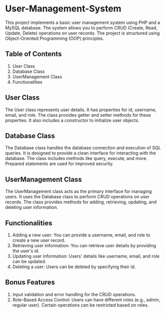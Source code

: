# User-Management-System


This project implements a basic user management system using PHP and a MySQL database. The system allows you to perform CRUD (Create, Read, Update, Delete)
operations on user records. The project is structured using Object-Oriented Programming (OOP) principles.

## Table of Contents
1. User Class
2. Database Class
3. UserManagement Class
4. Functionalities

 ## User Class
 The User class represents user details. It has properties for id, username, email, and role.
 The class provides getter and setter methods for these properties. It also includes a constructor to initialize user objects.

 ## Database Class
 The Database class handles the database connection and execution of SQL queries. It is designed to provide a clean interface for interacting with the database.
 The class includes methods like query, execute, and more. Prepared statements are used for improved security.

## UserManagement Class
The UserManagement class acts as the primary interface for managing users. It uses the Database class to perform CRUD operations on user records.
The class provides methods for adding, retrieving, updating, and deleting user information.

## Functionalities
1. Adding a new user: You can provide a username, email, and role to create a new user record.
2. Retrieving user information: You can retrieve user details by providing the user's id.
3. Updating user information: Users' details like username, email, and role can be updated.
4. Deleting a user: Users can be deleted by specifying their id.

  ## Bonus Features
  
1. Input validation and error handling for the CRUD operations.
2. Role-Based Access Control: Users can have different roles (e.g., admin, regular user). Certain operations can be restricted based on roles.
